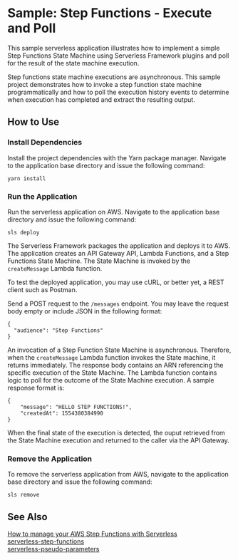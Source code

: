 # Sample: Step Functions - Execute and Poll

This sample serverless application illustrates how to implement a simple Step Functions State Machine using Serverless Framework plugins and poll for the result of the state machine execution. 

Step functions state machine executions are asynchronous. This sample project demonstrates how to invoke a step function state machine programmatically and how to poll the execution history events to determine when execution has completed and extract the resulting output.

## How to Use

### Install Dependencies

Install the project dependencies with the Yarn package manager. Navigate to the application base directory and issue the following command:

```
yarn install
```

### Run the Application

Run the serverless application on AWS. Navigate to the application base directory and issue the following command:

```
sls deploy
```

The Serverless Framework packages the application and deploys it to AWS. The application creates an API Gateway API, Lambda Functions, and a Step Functions State Machine. The State Machine is invoked by the `createMessage` Lambda function.

To test the deployed application, you may use cURL, or better yet, a REST client such as Postman.

Send a POST request to the `/messages` endpoint. You may leave the request body empty or include JSON in the following format:

```
{
  "audience": "Step Functions"
}
```

An invocation of a Step Function State Machine is asynchronous. Therefore, when the `createMessage` Lambda function invokes the State machine, it returns immediately. The response body contains an ARN referencing the specific execution of the State Machine. The Lambda function contains logic to poll for the outcome of the State Machine execution. A sample response format is:

```
{
    "message": "HELLO STEP FUNCTIONS!",
    "createdAt": 1554380384990
}
```

When the final state of the execution is detected, the ouput retrieved from the State Machine execution and returned to the caller via the API Gateway.

### Remove the Application

To remove the serverless application from AWS, navigate to the application base directory and issue the following command:

```
sls remove
```

## See Also
[How to manage your AWS Step Functions with Serverless][sls-stepfunctions]  
[serverless-step-functions](https://www.npmjs.com/package/serverless-step-functions "serverless-step-functions | NPM")  
[serverless-pseudo-parameters](https://www.npmjs.com/package/serverless-pseudo-parameters "serverless-pseudo-parameters | NPM")  

[sls-stepfunctions]: https://serverless.com/blog/how-to-manage-your-aws-step-functions-with-serverless/ "How to manage your AWS Step Functions with Serverless | Serverless Blog"
[aws-stepf-gateway]: https://docs.aws.amazon.com/step-functions/latest/dg/tutorial-api-gateway.html "Creating a Step Functions API Using API Gateway | AWS Docs"
